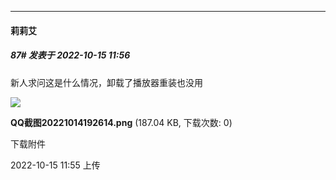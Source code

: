 

*****

####  莉莉艾  
##### 87#       发表于 2022-10-15 11:56

新人求问这是什么情况，卸载了播放器重装也没用

<img src="https://img.saraba1st.com/forum/202210/15/115556saf25ph21egduxu2.png" referrerpolicy="no-referrer">

<strong>QQ截图20221014192614.png</strong> (187.04 KB, 下载次数: 0)

下载附件

2022-10-15 11:55 上传

